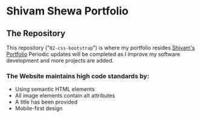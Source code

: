 # Shivam Shewa Portfolio

## The Repository


This repository ("`02-css-bootstrap`") is where my portfolio resides [Shivam's Portfolio](https://shiv-ms.github.io/02-css-bootstrap/)  Periodic updates will be completed as I improve my software development and more projects are added.

### The Website maintains high code standards by:
* Using semantic HTML elements
* All image elements contain alt attributes
* A title has been provided
* Mobile-first design

<p align="center">
  <img alt="" src="">
</p>